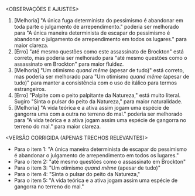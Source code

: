 <OBSERVAÇÕES E AJUSTES>
1. [Melhoria] "A única fuga determinista do pessimismo é abandonar em toda parte o julgamento de arrependimento." poderia ser melhorado para "A única maneira determinista de escapar do pessimismo é abandonar o julgamento de arrependimento em todos os lugares." para maior clareza.
2. [Erro] "até mesmo questões como este assassinato de Brockton" está correto, mas poderia ser melhorado para "até mesmo questões como o assassinato em Brockton" para maior fluidez.
3. [Melhoria] "Um otimismo _quand même_ (apesar de tudo)" está correto, mas poderia ser melhorado para "Um otimismo _quand même_ (apesar de tudo)" para manter a consistência com o uso de itálico para termos estrangeiros.
4. [Erro] "Palpite com o peito palpitante da Natureza," está muito literal. Sugiro "Sinta o pulsar do peito da Natureza," para maior naturalidade.
5. [Melhoria] "A vida teórica e a ativa assim jogam uma espécie de gangorra uma com a outra no terreno do mal." poderia ser melhorado para "A vida teórica e a ativa jogam assim uma espécie de gangorra no terreno do mal." para maior clareza.

<VERSÃO CORRIGIDA (APENAS TRECHOS RELEVANTES)>
- Para o item 1: "A única maneira determinista de escapar do pessimismo é abandonar o julgamento de arrependimento em todos os lugares."
- Para o item 2: "até mesmo questões como o assassinato em Brockton"
- Para o item 3: "Um otimismo _quand même_ (apesar de tudo)"
- Para o item 4: "Sinta o pulsar do peito da Natureza,"
- Para o item 5: "A vida teórica e a ativa jogam assim uma espécie de gangorra no terreno do mal."